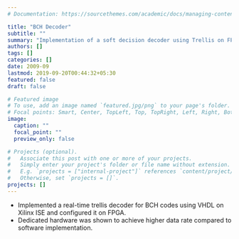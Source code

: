 ```yaml
---
# Documentation: https://sourcethemes.com/academic/docs/managing-content/

title: "BCH Decoder"
subtitle: ""
summary: "Implementation of a soft decision decoder using Trellis on FPGA"
authors: []
tags: []
categories: []
date: 2009-09
lastmod: 2019-09-20T00:44:32+05:30
featured: false
draft: false

# Featured image
# To use, add an image named `featured.jpg/png` to your page's folder.
# Focal points: Smart, Center, TopLeft, Top, TopRight, Left, Right, BottomLeft, Bottom, BottomRight.
image:
  caption: ""
  focal_point: ""
  preview_only: false

# Projects (optional).
#   Associate this post with one or more of your projects.
#   Simply enter your project's folder or file name without extension.
#   E.g. `projects = ["internal-project"]` references `content/project/deep-learning/index.md`.
#   Otherwise, set `projects = []`.
projects: []
---
```


- Implemented a real-time trellis decoder for BCH codes using VHDL on Xilinx ISE and configured it on FPGA.
- Dedicated hardware was shown to achieve higher data rate compared to software implementation.